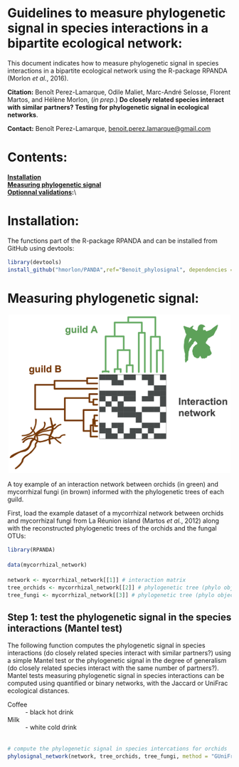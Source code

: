 
**Guidelines to measure phylogenetic signal in species interactions in a bipartite ecological network:**
====




This document indicates how to measure phylogenetic signal in species interactions in a bipartite ecological network using the R-package RPANDA (Morlon *et al.*, 2016).


**Citation:** Benoît Perez-Lamarque, Odile Maliet, Marc-André Selosse, Florent Martos, and Hélène Morlon, (*in prep.*)
**Do closely related species interact with similar partners? Testing for phylogenetic signal in ecological networks**.


**Contact:** Benoît Perez-Lamarque, benoit.perez.lamarque@gmail.com


# Contents:
**[Installation](#installation)**\
**[Measuring phylogenetic signal](#measuring-phylogenetic-signal)**\
**[Optionnal validations](#optionnal-validations):**\





# Installation:


The functions part of the R-package RPANDA and can be installed from GitHub using devtools:

```r
library(devtools)
install_github("hmorlon/PANDA",ref="Benoit_phylosignal", dependencies = TRUE)

```



# Measuring phylogenetic signal:


<p align="center">
    <img src="https://github.com/BPerezLamarque/Phylosignal_network/blob/master/example/figures.png" width="500">
    <figcaption>A toy example of an interaction network between orchids (in green) and mycorrhizal fungi (in brown) informed with the phylogenetic trees of each guild.</figcaption>
</p>


First, load the example dataset of a mycorrhizal network between orchids and mycorrhizal fungi from La Réunion island (Martos *et al.*, 2012) along with the reconstructed phylogenetic trees of the orchids and the fungal OTUs:


```r
library(RPANDA)

data(mycorrhizal_network)

network <- mycorrhizal_network[[1]] # interaction matrix 
tree_orchids <- mycorrhizal_network[[2]] # phylogenetic tree (phylo object)
tree_fungi <- mycorrhizal_network[[3]] # phylogenetic tree (phylo object)

```




##  Step 1: test the phylogenetic signal in the species interactions (Mantel test)


The following function computes the phylogenetic signal in species interactions (do closely related species interact with similar partners?) using a simple Mantel test or the phylogenetic signal in the degree of generalism (do closely related species interact with the same number of partners?). Mantel tests measuring phylogenetic signal in species interactions can be computed using quantified or binary networks, with the Jaccard or UniFrac ecological distances.


<dl>
  <dt>Coffee</dt>
  <dd>- black hot drink</dd>
  <dt>Milk</dt>
  <dd>- white cold drink</dd>
</dl>




```r

# compute the phylogenetic signal in species intercations for orchids 
phylosignal_network(network, tree_orchids, tree_fungi, method = "GUniFrac", correlation = "Pearson")

```




